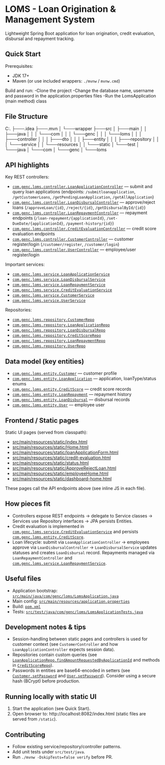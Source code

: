 
# LOMS - Loan Origination & Management System

Lightweight Spring Boot application for loan origination, credit evaluation, disbursal and repayment tracking.

## Quick Start

Prerequisites:
- JDK 17+
- Maven (or use included wrappers: `./mvnw` / `mvnw.cmd`)

Build and run:
-Clone the project
-Change the database name, username and password in the application.properties files 
-Run the LomsApplication (main method) class

## File Structure
C:.
├───.idea
├───.mvn
│   └───wrapper
├───src
│   ├───main
│   │   ├───java
│   │   │   └───com
│   │   │       └───genc
│   │   │           └───loms
│   │   │               ├───controller
│   │   │               ├───dto
│   │   │               ├───entity
│   │   │               ├───repository
│   │   │               └───service
│   │   └───resources
│   │       └───static
│   └───test
│       └───java
│           └───com
│               └───genc
│                   └───loms



## API highlights

Key REST controllers:
- [`com.genc.loms.controller.LoanApplicationController`](src/main/java/com/genc/loms/controller/LoanApplicationController.java) — submit and query loan applications (endpoints: `/submitloanapplication`, `/getCustomerLoans`, `/getPendingLoanApplication`, `/getAllApplication`)
- [`com.genc.loms.controller.LoanDisbursalController`](src/main/java/com/genc/loms/controller/LoanDisbursalController.java) — approve/reject loans (`/approveLoan/{id}`, `/reject/{id}`, `/getDisbursalById/{id}`)
- [`com.genc.loms.controller.LoanRepaymentController`](src/main/java/com/genc/loms/controller/LoanRepaymentController.java) — repayment endpoints (`/loan-repayment/{applicationId}`, `/set-DueDate/{applicationId}`, `/payment-history/{id}`)
- [`com.genc.loms.controller.CreditEvaluationController`](src/main/java/com/genc/loms/controller/CreditEvaluationController.java) — credit score evaluation endpoints
- [`com.genc.loms.controller.CustomerController`](src/main/java/com/genc/loms/controller/CustomerController.java) — customer register/login (`/customer/register`, `/customer/login`)
- [`com.genc.loms.controller.UserController`](src/main/java/com/genc/loms/controller/UserController.java) — employee/user register/login

Important services:
- [`com.genc.loms.service.LoanApplicationService`](src/main/java/com/genc/loms/service/LoanApplicationService.java)
- [`com.genc.loms.service.LoanDisbursalService`](src/main/java/com/genc/loms/service/LoanDisbursalService.java)
- [`com.genc.loms.service.LoanRepaymentService`](src/main/java/com/genc/loms/service/LoanRepaymentService.java)
- [`com.genc.loms.service.CreditEvaluationService`](src/main/java/com/genc/loms/service/CreditEvaluationService.java)
- [`com.genc.loms.service.CustomerService`](src/main/java/com/genc/loms/service/CustomerService.java)
- [`com.genc.loms.service.UserService`](src/main/java/com/genc/loms/service/UserService.java)

Repositories:
- [`com.genc.loms.repository.CustomerRepo`](src/main/java/com/genc/loms/repository/CustomerRepo.java)
- [`com.genc.loms.repository.LoanApplicationRepo`](src/main/java/com/genc/loms/repository/LoanApplicationRepo.java)
- [`com.genc.loms.repository.LoanDisbursalRepo`](src/main/java/com/genc/loms/repository/LoanDisbursalRepo.java)
- [`com.genc.loms.repository.CreditScoreRepo`](src/main/java/com/genc/loms/repository/CreditScoreRepo.java)
- [`com.genc.loms.repository.LoanRepaymentRepo`](src/main/java/com/genc/loms/repository/LoanRepaymentRepo.java)
- [`com.genc.loms.repository.UserRepo`](src/main/java/com/genc/loms/repository/UserRepo.java)

## Data model (key entities)

- [`com.genc.loms.entity.Customer`](src/main/java/com/genc/loms/entity/Customer.java) — customer profile
- [`com.genc.loms.entity.LoanApplication`](src/main/java/com/genc/loms/entity/LoanApplication.java) — application, loanType/status enums
- [`com.genc.loms.entity.CreditScore`](src/main/java/com/genc/loms/entity/CreditScore.java) — credit score records
- [`com.genc.loms.entity.LoanRepayment`](src/main/java/com/genc/loms/entity/LoanRepayment.java) — repayment history
- [`com.genc.loms.entity.LoanDisbursal`](src/main/java/com/genc/loms/entity/LoanDisbursal.java) — disbursal records
- [`com.genc.loms.entity.User`](src/main/java/com/genc/loms/entity/User.java) — employee user

## Frontend / Static pages

Static UI pages (served from classpath):
- [src/main/resources/static/index.html](src/main/resources/static/index.html)
- [src/main/resources/static/Home.html](src/main/resources/static/Home.html)
- [src/main/resources/static/loanApplicationForm.html](src/main/resources/static/loanApplicationForm.html)
- [src/main/resources/static/credit-evaluation.html](src/main/resources/static/credit-evaluation.html)
- [src/main/resources/static/status.html](src/main/resources/static/status.html)
- [src/main/resources/static/ApproveRejectLoan.html](src/main/resources/static/ApproveRejectLoan.html)
- [src/main/resources/static/employeeHome.html](src/main/resources/static/employeeHome.html)
- [src/main/resources/static/dashboard-home.html](src/main/resources/static/dashboard-home.html)

These pages call the API endpoints above (see inline JS in each file).

## How pieces fit

- Controllers expose REST endpoints -> delegate to Service classes -> Services use Repository interfaces -> JPA persists Entities.
- Credit evaluation is implemented in [`com.genc.loms.service.CreditEvaluationService`](src/main/java/com/genc/loms/service/CreditEvaluationService.java) and persists [`com.genc.loms.entity.CreditScore`](src/main/java/com/genc/loms/entity/CreditScore.java).
- Loan lifecycle: submit via `LoanApplicationController` -> employees approve via `LoanDisbursalController` -> `LoanDisbursalService` updates statuses and creates `LoanDisbursal` record. Repayments managed via `LoanRepaymentController` and [`com.genc.loms.service.LoanRepaymentService`](src/main/java/com/genc/loms/service/LoanRepaymentService.java).

## Useful files

- Application bootstrap: [`src/main/java/com/genc/loms/LomsApplication.java`](src/main/java/com/genc/loms/LomsApplication.java)
- Main config: [`src/main/resources/application.properties`](src/main/resources/application.properties)
- Build: [`pom.xml`](pom.xml)
- Tests: [`src/test/java/com/genc/loms/LomsApplicationTests.java`](src/test/java/com/genc/loms/LomsApplicationTests.java)

## Development notes & tips

- Session-handling between static pages and controllers is used for customer context (see `CustomerController` and how `LoanApplicationController` expects session data).
- Repositories contain custom queries (see [`LoanApplicationRepo.findAmountRequestedByApplicationId`](src/main/java/com/genc/loms/repository/LoanApplicationRepo.java) and methods in [`CreditScoreRepo`](src/main/java/com/genc/loms/repository/CreditScoreRepo.java)).
- Passwords in entities are base64-encoded in setters (see [`Customer.setPassword`](src/main/java/com/genc/loms/entity/Customer.java) and [`User.setPassword`](src/main/java/com/genc/loms/entity/User.java)). Consider using a secure hash (BCrypt) before production.

## Running locally with static UI

1. Start the application (see Quick Start).
2. Open browser to: http://localhost:8082/index.html (static files are served from `/static`).

## Contributing

- Follow existing service/repository/controller patterns.
- Add unit tests under `src/test/java`.
- Run `./mvnw -DskipTests=false verify` before PR.

